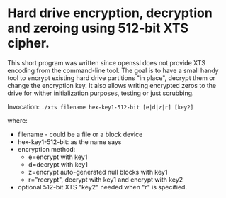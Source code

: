 # Hard drive encryption, decryption and zeroing using 512-bit XTS cipher.

This short program was written since openssl does not provide XTS
encoding from the command-line tool. The goal is to have a small handy
tool to encrypt existing hard drive partitions "in place", decrypt them
or change the encryption key. It also allows writing encrypted zeros to
the drive for wither initialization purposes, testing or just scrubbing.

Invocation: `./xts filename hex-key1-512-bit [e|d|z|r] [key2]`

where:
+ filename - could be a file or a block device
+ hex-key1-512-bit: as the name says
+ encryption method:
	+ e=encrypt with key1
	+ d=decrypt with key1
	+ z=encrypt auto-generated null blocks with key1
	+ r="recrypt", decrypt with key1 and encrypt with key2
+ optional 512-bit XTS "key2" needed when "r" is specified.
